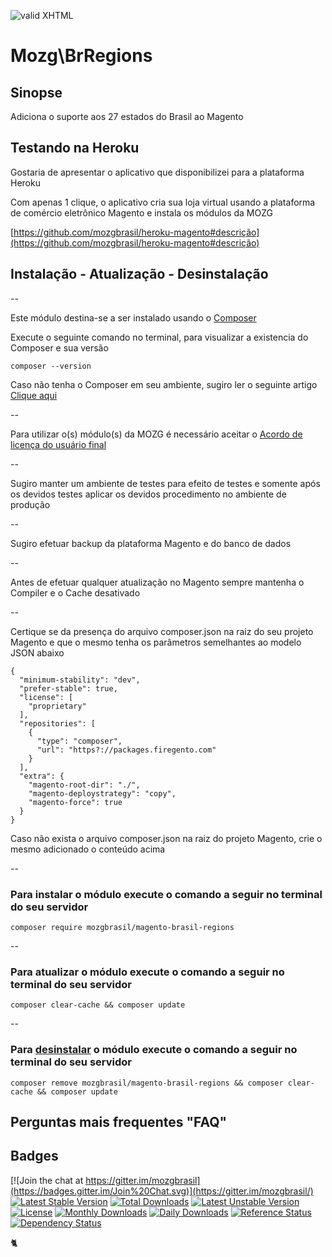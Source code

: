 [checkmark]: https://raw.githubusercontent.com/mozgbrasil/mozgbrasil.github.io/master/assets/images/logos/logo_32_32.png "MOZG"
![valid XHTML][checkmark]

[getcomposer]: https://getcomposer.org/
[uninstall-mods]: https://getcomposer.org/doc/03-cli.md#remove
[artigo-composer]: http://mozg.com.br/ubuntu/composer
[ioncube-loader]: http://www.ioncube.com/loaders.php
[acordo]: http://mozg.com.br/acordo-licenca-usuario-final/

# Mozg\BrRegions

## Sinopse

Adiciona o suporte aos 27 estados do Brasil ao Magento

## Testando na Heroku

Gostaria de apresentar o aplicativo que disponibilizei para a plataforma Heroku

Com apenas 1 clique, o aplicativo cria sua loja virtual usando a plataforma de comércio eletrônico Magento e instala os módulos da MOZG

[https://github.com/mozgbrasil/heroku-magento#descrição](https://github.com/mozgbrasil/heroku-magento#descrição)

## Instalação - Atualização - Desinstalação

--

Este módulo destina-se a ser instalado usando o [Composer][getcomposer]

Execute o seguinte comando no terminal, para visualizar a existencia do Composer e sua versão

	composer --version

Caso não tenha o Composer em seu ambiente, sugiro ler o seguinte artigo [Clique aqui][artigo-composer]

--

Para utilizar o(s) módulo(s) da MOZG é necessário aceitar o [Acordo de licença do usuário final][acordo]

--

Sugiro manter um ambiente de testes para efeito de testes e somente após os devidos testes aplicar os devidos procedimento no ambiente de produção

--

Sugiro efetuar backup da plataforma Magento e do banco de dados

--

Antes de efetuar qualquer atualização no Magento sempre mantenha o Compiler e o Cache desativado

--

Certique se da presença do arquivo composer.json na raiz do seu projeto Magento e que o mesmo tenha os parâmetros semelhantes ao modelo JSON abaixo

	{
	  "minimum-stability": "dev",
	  "prefer-stable": true,
	  "license": [
	    "proprietary"
	  ],
	  "repositories": [
	    {
	      "type": "composer",
	      "url": "https?://packages.firegento.com"
	    }
	  ],
	  "extra": {
	    "magento-root-dir": "./",
	    "magento-deploystrategy": "copy",
	    "magento-force": true
	  }
	}

Caso não exista o arquivo composer.json na raiz do projeto Magento, crie o mesmo adicionado o conteúdo acima

--

### Para instalar o módulo execute o comando a seguir no terminal do seu servidor

    composer require mozgbrasil/magento-brasil-regions

-- 

### Para atualizar o módulo execute o comando a seguir no terminal do seu servidor

    composer clear-cache && composer update

--

### Para [desinstalar][uninstall-mods] o módulo execute o comando a seguir no terminal do seu servidor

    composer remove mozgbrasil/magento-brasil-regions && composer clear-cache && composer update

## Perguntas mais frequentes "FAQ"



## Badges

[![Join the chat at https://gitter.im/mozgbrasil](https://badges.gitter.im/Join%20Chat.svg)](https://gitter.im/mozgbrasil/)
[![Latest Stable Version](https://poser.pugx.org/mozgbrasil/magento-brasil-regions/v/stable)](https://packagist.org/packages/mozgbrasil/magento-brasil-regions)
[![Total Downloads](https://poser.pugx.org/mozgbrasil/magento-brasil-regions/downloads)](https://packagist.org/packages/mozgbrasil/magento-brasil-regions)
[![Latest Unstable Version](https://poser.pugx.org/mozgbrasil/magento-brasil-regions/v/unstable)](https://packagist.org/packages/mozgbrasil/magento-brasil-regions)
[![License](https://poser.pugx.org/mozgbrasil/magento-brasil-regions/license)](https://packagist.org/packages/mozgbrasil/magento-brasil-regions)
[![Monthly Downloads](https://poser.pugx.org/mozgbrasil/magento-brasil-regions/d/monthly)](https://packagist.org/packages/mozgbrasil/magento-brasil-regions)
[![Daily Downloads](https://poser.pugx.org/mozgbrasil/magento-brasil-regions/d/daily)](https://packagist.org/packages/mozgbrasil/magento-brasil-regions)
[![Reference Status](https://www.versioneye.com/php/mozgbrasil:magento-brasil-regions/reference_badge.svg?style=flat-square)](https://www.versioneye.com/php/mozgbrasil:magento-brasil-regions/references)
[![Dependency Status](https://www.versioneye.com/php/mozgbrasil:magento-brasil-regions/1.0.0/badge?style=flat-square)](https://www.versioneye.com/php/mozgbrasil:magento-brasil-regions/1.0.0)

:cat2: